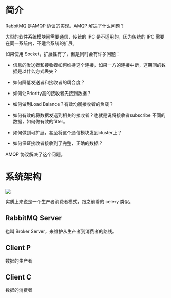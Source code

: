 # 简介

RabbitMQ 是AMQP 协议的实现。AMQP 解决了什么问题？

大型的软件系统模块间需要通信，传统的 IPC 是不适用的，因为传统的 IPC 需要在同一系统内，不适合系统的扩展。

如果使用 Socket，扩展性有了，但是同时会有许多问题：

* 信息的发送者和接收者如何维持这个连接，如果一方的连接中断，这期间的数据是以什么方式丢失？

* 如何降低发送者和接收者的耦合度？

* 如何让Priority高的接收者先接到数据？

* 如何做到Load Balance？有效均衡接收者的负载？

* 如何有效的将数据发送到相关的接收者？也就是说将接收者subscribe 不同的数据，如何做有效的filter。

* 如何做到可扩展，甚至将这个通信模块发到cluster上？

* 如何保证接收者接收到了完整，正确的数据？

AMQP 协议解决了这个问题。

# 系统架构

![](https://upload-images.jianshu.io/upload_images/292448-fb150ae7f05e1f11.png?imageMogr2/auto-orient/strip%7CimageView2/2/w/640)

实质上来说是一个生产者消费者模式，跟之前看的 celery 类似。

## RabbitMQ Server

也叫 Broker Server，来维护从生产者到消费者的路线。

## Client P

数据的生产者

## Client C

数据的消费者

